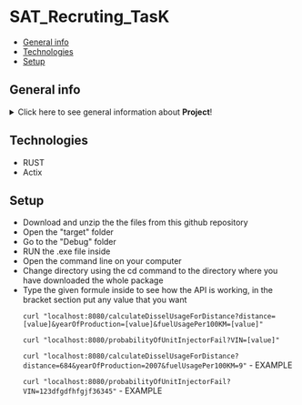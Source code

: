 # SAT_Recruting_TasK

* [General info](#general-info)
* [Technologies](#technologies)
* [Setup](#setup)


## General info
<details>
<summary>Click here to see general information about <b>Project</b>!</summary>
REST API to calculate the fuel usage and projecting the probability of the unit injector fail.
API was build with the help of the RUST framework Actix, which makes it run faster and you don't have to care about stringly typed objects since from request to response everything has types.
API implements following endpoints:
  GET: /calculateDisselUsageForDistance
  GET: /probabilityOfUnitInjectorFail

</details>

## Technologies
<ul>
<li>RUST</li>
<li>Actix</li>
</ul>

## Setup
<ul>
<li>Download and unzip the the files from this github repository</li>
<li>Open the "target" folder </li>
<li>Go to the "Debug" folder</li>
<li>RUN the .exe file inside</li>
<li>Open the command line on your computer</li>
<li>Change directory using the cd command to the directory where you have downloaded the whole package</li>
<li>Type the given formule inside to see how the API is working, in the bracket section put any value that you want</li>
  
  
  `curl "localhost:8080/calculateDisselUsageForDistance?distance=[value]&yearOfProduction=[value]&fuelUsagePer100KM=[value]"`
  
  `curl "localhost:8080/probabilityOfUnitInjectorFail?VIN=[value]"`
  
  `curl "localhost:8080/calculateDisselUsageForDistance?distance=684&yearOfProduction=2007&fuelUsagePer100KM=9"` - EXAMPLE
  
  `curl "localhost:8080/probabilityOfUnitInjectorFail?VIN=123dfgdfhfgjf36345"` - EXAMPLE
</ul>
